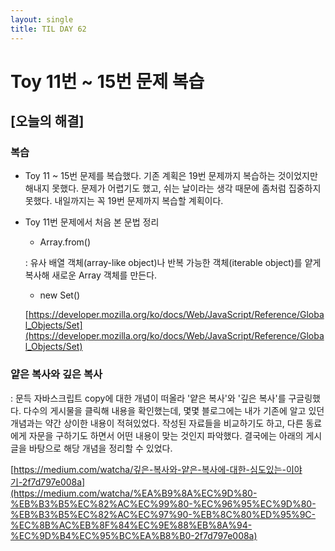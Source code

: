 ```yaml
---
layout: single
title: TIL DAY 62
---
```

# Toy 11번 ~ 15번 문제 복습

## [오늘의 해결]

### 복습

- Toy 11 ~ 15번 문제를 복습했다. 기존 계획은 19번 문제까지 복습하는 것이었지만 해내지 못했다. 문제가 어렵기도 했고, 쉬는 날이라는 생각 때문에 좀처럼 집중하지 못했다. 내일까지는 꼭 19번 문제까지 복습할 계획이다.
- Toy 11번 문제에서 처음 본 문법 정리
    - Array.from()

    : 유사 배열 객체(array-like object)나 반복 가능한 객체(iterable object)를 얕게 복사해 새로운 Array 객체를  만든다.

    - new Set()

    [https://developer.mozilla.org/ko/docs/Web/JavaScript/Reference/Global_Objects/Set](https://developer.mozilla.org/ko/docs/Web/JavaScript/Reference/Global_Objects/Set)

### 얕은 복사와 깊은 복사

: 문득 자바스크립트 copy에 대한 개념이 떠올라 '얕은 복사'와 '깊은 복사'를 구글링했다. 다수의 게시물을 클릭해 내용을 확인했는데, 몇몇 블로그에는 내가 기존에 알고 있던 개념과는 약간 상이한 내용이 적혀있었다. 작성된 자료들을 비교하기도 하고, 다른 동료에게 자문을 구하기도 하면서 어떤 내용이 맞는 것인지 파악했다. 결국에는 아래의 게시글을 바탕으로 해당 개념을 정리할 수 있었다.

[https://medium.com/watcha/깊은-복사와-얕은-복사에-대한-심도있는-이야기-2f7d797e008a](https://medium.com/watcha/%EA%B9%8A%EC%9D%80-%EB%B3%B5%EC%82%AC%EC%99%80-%EC%96%95%EC%9D%80-%EB%B3%B5%EC%82%AC%EC%97%90-%EB%8C%80%ED%95%9C-%EC%8B%AC%EB%8F%84%EC%9E%88%EB%8A%94-%EC%9D%B4%EC%95%BC%EA%B8%B0-2f7d797e008a)
